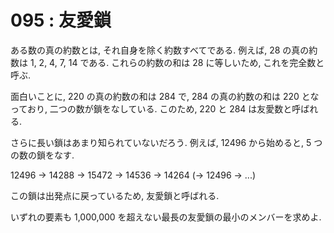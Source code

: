 # 095 : 友愛鎖

ある数の真の約数とは, それ自身を除く約数すべてである. 例えば, 28 の真の約数は 1, 2, 4, 7, 14 である. これらの約数の和は 28 に等しいため, これを完全数と呼ぶ.

面白いことに, 220 の真の約数の和は 284 で, 284 の真の約数の和は 220 となっており, 二つの数が鎖をなしている. このため, 220 と 284 は友愛数と呼ばれる.

さらに長い鎖はあまり知られていないだろう. 例えば, 12496 から始めると, 5 つの数の鎖をなす.

12496 → 14288 → 15472 → 14536 → 14264 (→ 12496 → ...)

この鎖は出発点に戻っているため, 友愛鎖と呼ばれる.

いずれの要素も 1,000,000 を超えない最長の友愛鎖の最小のメンバーを求めよ.
